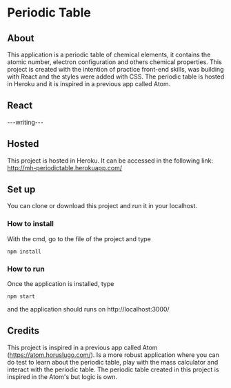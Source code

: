 # Periodic Table

## About

This application is a periodic table of chemical elements, it contains the atomic number, electron configuration and others chemical properties. This project is created with the intention of practice front-end skills, was building with React and the styles were added with CSS. The periodic table is hosted in Heroku and it is inspired in a previous app called Atom.

## React
---writing---

## Hosted
This project is hosted in Heroku. It can be accessed in the following link: http://mh-periodictable.herokuapp.com/
 
## Set up
You can clone or download this project and run it in your localhost.

### How to install
With the cmd, go to the file of the project and type 
 
```
npm install
```

### How to run
Once the application is installed, type 
```
npm start
```
and the application should runs on http://localhost:3000/


## Credits 
This project is inspired in a previous app called Atom (https://atom.horuslugo.com/). Is a more robust application where you can do test to learn about the periodic table, play with the mass calculator and interact with the periodic table. The periodic table created in this project is inspired in the Atom's but logic is own.